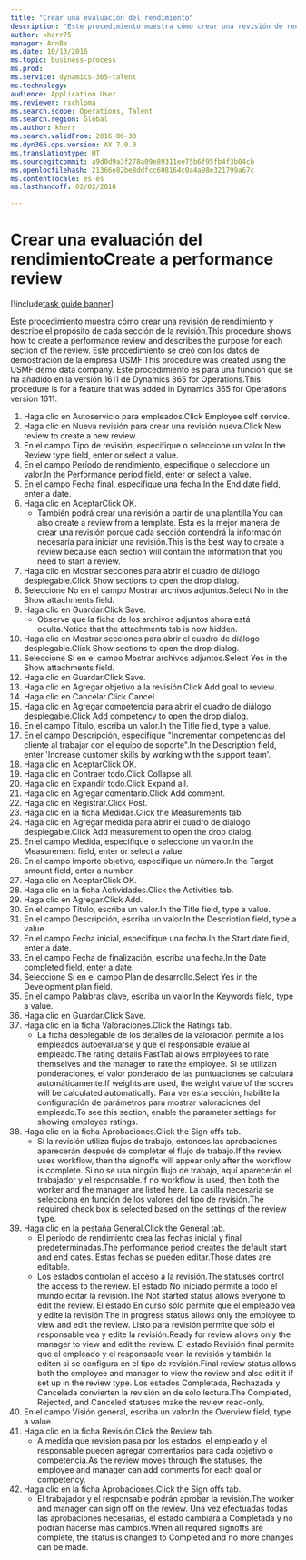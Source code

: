```yaml
--- 
title: "Crear una evaluación del rendimiento"
description: "Este procedimiento muestra cómo crear una revisión de rendimiento y describe el propósito de cada sección de la revisión."
author: kherr75
manager: AnnBe
ms.date: 10/13/2016
ms.topic: business-process
ms.prod: 
ms.service: dynamics-365-talent
ms.technology: 
audience: Application User
ms.reviewer: rschloma
ms.search.scope: Operations, Talent
ms.search.region: Global
ms.author: kherr
ms.search.validFrom: 2016-06-30
ms.dyn365.ops.version: AX 7.0.0
ms.translationtype: HT
ms.sourcegitcommit: a9d0d9a3f278a09e89311ee75b6f95fb4f3b04cb
ms.openlocfilehash: 21366e82be8ddfcc608164c0a4a98e321799a67c
ms.contentlocale: es-es
ms.lasthandoff: 02/02/2018

---
```

# <a name="create-a-performance-review"></a><span data-ttu-id="22374-103">Crear una evaluación del rendimiento</span><span class="sxs-lookup"><span data-stu-id="22374-103">Create a performance review</span></span>

[!include[task guide banner](../../includes/task-guide-banner.md)]

<span data-ttu-id="22374-104">Este procedimiento muestra cómo crear una revisión de rendimiento y describe el propósito de cada sección de la revisión.</span><span class="sxs-lookup"><span data-stu-id="22374-104">This procedure shows how to create a performance review and describes the purpose for each section of the review.</span></span> <span data-ttu-id="22374-105">Este procedimiento se creó con los datos de demostración de la empresa USMF.</span><span class="sxs-lookup"><span data-stu-id="22374-105">This procedure was created using the USMF demo data company.</span></span> <span data-ttu-id="22374-106">Este procedimiento es para una función que se ha añadido en la versión 1611 de Dynamics 365 for Operations.</span><span class="sxs-lookup"><span data-stu-id="22374-106">This procedure is for a feature that was added in Dynamics 365 for Operations version 1611.</span></span>

1. <span data-ttu-id="22374-107">Haga clic en Autoservicio para empleados.</span><span class="sxs-lookup"><span data-stu-id="22374-107">Click Employee self service.</span></span>
2. <span data-ttu-id="22374-108">Haga clic en Nueva revisión para crear una revisión nueva.</span><span class="sxs-lookup"><span data-stu-id="22374-108">Click New review to create a new review.</span></span>
3. <span data-ttu-id="22374-109">En el campo Tipo de revisión, especifique o seleccione un valor.</span><span class="sxs-lookup"><span data-stu-id="22374-109">In the Review type field, enter or select a value.</span></span>
4. <span data-ttu-id="22374-110">En el campo Período de rendimiento, especifique o seleccione un valor.</span><span class="sxs-lookup"><span data-stu-id="22374-110">In the Performance period field, enter or select a value.</span></span>
5. <span data-ttu-id="22374-111">En el campo Fecha final, especifique una fecha.</span><span class="sxs-lookup"><span data-stu-id="22374-111">In the End date field, enter a date.</span></span>
6. <span data-ttu-id="22374-112">Haga clic en Aceptar</span><span class="sxs-lookup"><span data-stu-id="22374-112">Click OK.</span></span>
    * <span data-ttu-id="22374-113">También podrá crear una revisión a partir de una plantilla.</span><span class="sxs-lookup"><span data-stu-id="22374-113">You can also create a review from a template.</span></span> <span data-ttu-id="22374-114">Esta es la mejor manera de crear una revisión porque cada sección contendrá la información necesaria para iniciar una revisión.</span><span class="sxs-lookup"><span data-stu-id="22374-114">This is the best way to create a review because each section will contain the information that you need to start a review.</span></span>  
7. <span data-ttu-id="22374-115">Haga clic en Mostrar secciones para abrir el cuadro de diálogo desplegable.</span><span class="sxs-lookup"><span data-stu-id="22374-115">Click Show sections to open the drop dialog.</span></span>
8. <span data-ttu-id="22374-116">Seleccione No en el campo Mostrar archivos adjuntos.</span><span class="sxs-lookup"><span data-stu-id="22374-116">Select No in the Show attachments field.</span></span>
9. <span data-ttu-id="22374-117">Haga clic en Guardar.</span><span class="sxs-lookup"><span data-stu-id="22374-117">Click Save.</span></span>
    * <span data-ttu-id="22374-118">Observe que la ficha de los archivos adjuntos ahora está oculta.</span><span class="sxs-lookup"><span data-stu-id="22374-118">Notice that the attachments tab is now hidden.</span></span>  
10. <span data-ttu-id="22374-119">Haga clic en Mostrar secciones para abrir el cuadro de diálogo desplegable.</span><span class="sxs-lookup"><span data-stu-id="22374-119">Click Show sections to open the drop dialog.</span></span>
11. <span data-ttu-id="22374-120">Seleccione Sí en el campo Mostrar archivos adjuntos.</span><span class="sxs-lookup"><span data-stu-id="22374-120">Select Yes in the Show attachments field.</span></span>
12. <span data-ttu-id="22374-121">Haga clic en Guardar.</span><span class="sxs-lookup"><span data-stu-id="22374-121">Click Save.</span></span>
13. <span data-ttu-id="22374-122">Haga clic en Agregar objetivo a la revisión.</span><span class="sxs-lookup"><span data-stu-id="22374-122">Click Add goal to review.</span></span>
14. <span data-ttu-id="22374-123">Haga clic en Cancelar.</span><span class="sxs-lookup"><span data-stu-id="22374-123">Click Cancel.</span></span>
15. <span data-ttu-id="22374-124">Haga clic en Agregar competencia para abrir el cuadro de diálogo desplegable.</span><span class="sxs-lookup"><span data-stu-id="22374-124">Click Add competency to open the drop dialog.</span></span>
16. <span data-ttu-id="22374-125">En el campo Título, escriba un valor.</span><span class="sxs-lookup"><span data-stu-id="22374-125">In the Title field, type a value.</span></span>
17. <span data-ttu-id="22374-126">En el campo Descripción, especifique "Incrementar competencias del cliente al trabajar con el equipo de soporte".</span><span class="sxs-lookup"><span data-stu-id="22374-126">In the Description field, enter 'Increase customer skills by working with the support team'.</span></span>
18. <span data-ttu-id="22374-127">Haga clic en Aceptar</span><span class="sxs-lookup"><span data-stu-id="22374-127">Click OK.</span></span>
19. <span data-ttu-id="22374-128">Haga clic en Contraer todo.</span><span class="sxs-lookup"><span data-stu-id="22374-128">Click Collapse all.</span></span>
20. <span data-ttu-id="22374-129">Haga clic en Expandir todo.</span><span class="sxs-lookup"><span data-stu-id="22374-129">Click Expand all.</span></span>
21. <span data-ttu-id="22374-130">Haga clic en Agregar comentario.</span><span class="sxs-lookup"><span data-stu-id="22374-130">Click Add comment.</span></span>
22. <span data-ttu-id="22374-131">Haga clic en Registrar.</span><span class="sxs-lookup"><span data-stu-id="22374-131">Click Post.</span></span>
23. <span data-ttu-id="22374-132">Haga clic en la ficha Medidas.</span><span class="sxs-lookup"><span data-stu-id="22374-132">Click the Measurements tab.</span></span>
24. <span data-ttu-id="22374-133">Haga clic en Agregar medida para abrir el cuadro de diálogo desplegable.</span><span class="sxs-lookup"><span data-stu-id="22374-133">Click Add measurement to open the drop dialog.</span></span>
25. <span data-ttu-id="22374-134">En el campo Medida, especifique o seleccione un valor.</span><span class="sxs-lookup"><span data-stu-id="22374-134">In the Measurement field, enter or select a value.</span></span>
26. <span data-ttu-id="22374-135">En el campo Importe objetivo, especifique un número.</span><span class="sxs-lookup"><span data-stu-id="22374-135">In the Target amount field, enter a number.</span></span>
27. <span data-ttu-id="22374-136">Haga clic en Aceptar</span><span class="sxs-lookup"><span data-stu-id="22374-136">Click OK.</span></span>
28. <span data-ttu-id="22374-137">Haga clic en la ficha Actividades.</span><span class="sxs-lookup"><span data-stu-id="22374-137">Click the Activities tab.</span></span>
29. <span data-ttu-id="22374-138">Haga clic en Agregar.</span><span class="sxs-lookup"><span data-stu-id="22374-138">Click Add.</span></span>
30. <span data-ttu-id="22374-139">En el campo Título, escriba un valor.</span><span class="sxs-lookup"><span data-stu-id="22374-139">In the Title field, type a value.</span></span>
31. <span data-ttu-id="22374-140">En el campo Descripción, escriba un valor.</span><span class="sxs-lookup"><span data-stu-id="22374-140">In the Description field, type a value.</span></span>
32. <span data-ttu-id="22374-141">En el campo Fecha inicial, especifique una fecha.</span><span class="sxs-lookup"><span data-stu-id="22374-141">In the Start date field, enter a date.</span></span>
33. <span data-ttu-id="22374-142">En el campo Fecha de finalización, escriba una fecha.</span><span class="sxs-lookup"><span data-stu-id="22374-142">In the Date completed field, enter a date.</span></span>
34. <span data-ttu-id="22374-143">Seleccione Sí en el campo Plan de desarrollo.</span><span class="sxs-lookup"><span data-stu-id="22374-143">Select Yes in the Development plan field.</span></span>
35. <span data-ttu-id="22374-144">En el campo Palabras clave, escriba un valor.</span><span class="sxs-lookup"><span data-stu-id="22374-144">In the Keywords field, type a value.</span></span>
36. <span data-ttu-id="22374-145">Haga clic en Guardar.</span><span class="sxs-lookup"><span data-stu-id="22374-145">Click Save.</span></span>
37. <span data-ttu-id="22374-146">Haga clic en la ficha Valoraciones.</span><span class="sxs-lookup"><span data-stu-id="22374-146">Click the Ratings tab.</span></span>
    * <span data-ttu-id="22374-147">La ficha desplegable de los detalles de la valoración permite a los empleados autoevaluarse y que el responsable evalúe al empleado.</span><span class="sxs-lookup"><span data-stu-id="22374-147">The rating details FastTab allows employees to rate themselves and the manager to rate the employee.</span></span> <span data-ttu-id="22374-148">Si se utilizan ponderaciones, el valor ponderado de las puntuaciones se calculará automáticamente.</span><span class="sxs-lookup"><span data-stu-id="22374-148">If weights are used, the weight value of the scores will be calculated automatically.</span></span>    <span data-ttu-id="22374-149">Para ver esta sección, habilite la configuración de parámetros para mostrar valoraciones del empleado.</span><span class="sxs-lookup"><span data-stu-id="22374-149">To see this section, enable the parameter settings for showing employee ratings.</span></span>  
38. <span data-ttu-id="22374-150">Haga clic en la ficha Aprobaciones.</span><span class="sxs-lookup"><span data-stu-id="22374-150">Click the Sign offs tab.</span></span>
    * <span data-ttu-id="22374-151">Si la revisión utiliza flujos de trabajo, entonces las aprobaciones aparecerán después de completar el flujo de trabajo.</span><span class="sxs-lookup"><span data-stu-id="22374-151">If the review uses workflow, then the signoffs will appear only after the workflow is complete.</span></span> <span data-ttu-id="22374-152">Si no se usa ningún flujo de trabajo, aquí aparecerán el trabajador y el responsable.</span><span class="sxs-lookup"><span data-stu-id="22374-152">If no workflow is used, then both the worker and the manager are listed here.</span></span> <span data-ttu-id="22374-153">La casilla necesaria se selecciona en función de los valores del tipo de revisión.</span><span class="sxs-lookup"><span data-stu-id="22374-153">The required check box is selected based on the settings of the review type.</span></span>  
39. <span data-ttu-id="22374-154">Haga clic en la pestaña General.</span><span class="sxs-lookup"><span data-stu-id="22374-154">Click the General tab.</span></span>
    * <span data-ttu-id="22374-155">El período de rendimiento crea las fechas inicial y final predeterminadas.</span><span class="sxs-lookup"><span data-stu-id="22374-155">The performance period creates the default start and end dates.</span></span> <span data-ttu-id="22374-156">Estas fechas se pueden editar.</span><span class="sxs-lookup"><span data-stu-id="22374-156">Those dates are editable.</span></span>  
    * <span data-ttu-id="22374-157">Los estados controlan el acceso a la revisión.</span><span class="sxs-lookup"><span data-stu-id="22374-157">The statuses control the access to the review.</span></span> <span data-ttu-id="22374-158">El estado No iniciado permite a todo el mundo editar la revisión.</span><span class="sxs-lookup"><span data-stu-id="22374-158">The Not started status allows everyone to edit the review.</span></span> <span data-ttu-id="22374-159">El estado En curso sólo permite que el empleado vea y edite la revisión.</span><span class="sxs-lookup"><span data-stu-id="22374-159">The In progress status allows only the employee to view and edit the review.</span></span> <span data-ttu-id="22374-160">Listo para revisión permite que sólo el responsable vea y edite la revisión.</span><span class="sxs-lookup"><span data-stu-id="22374-160">Ready for review allows only the manager to view and edit the review.</span></span> <span data-ttu-id="22374-161">El estado Revisión final permite que el empleado y el responsable vean la revisión y también la editen si se configura en el tipo de revisión.</span><span class="sxs-lookup"><span data-stu-id="22374-161">Final review status allows both the employee and manager to view the review and also edit it if set up in the review type.</span></span> <span data-ttu-id="22374-162">Los estados Completada, Rechazada y Cancelada convierten la revisión en de sólo lectura.</span><span class="sxs-lookup"><span data-stu-id="22374-162">The Completed, Rejected, and Canceled statuses make the review read-only.</span></span>  
40. <span data-ttu-id="22374-163">En el campo Visión general, escriba un valor.</span><span class="sxs-lookup"><span data-stu-id="22374-163">In the Overview field, type a value.</span></span>
41. <span data-ttu-id="22374-164">Haga clic en la ficha Revisión.</span><span class="sxs-lookup"><span data-stu-id="22374-164">Click the Review tab.</span></span>
    * <span data-ttu-id="22374-165">A medida que revisión pasa por los estados, el empleado y el responsable pueden agregar comentarios para cada objetivo o competencia.</span><span class="sxs-lookup"><span data-stu-id="22374-165">As the review moves through the statuses, the employee and manager can add comments for each goal or competency.</span></span>  
42. <span data-ttu-id="22374-166">Haga clic en la ficha Aprobaciones.</span><span class="sxs-lookup"><span data-stu-id="22374-166">Click the Sign offs tab.</span></span>
    * <span data-ttu-id="22374-167">El trabajador y el responsable podrán aprobar la revisión.</span><span class="sxs-lookup"><span data-stu-id="22374-167">The worker and manager can sign off on the review.</span></span> <span data-ttu-id="22374-168">Una vez efectuadas todas las aprobaciones necesarias, el estado cambiará a Completada y no podrán hacerse más cambios.</span><span class="sxs-lookup"><span data-stu-id="22374-168">When all required signoffs are complete, the status is changed to Completed and no more changes can be made.</span></span>  


